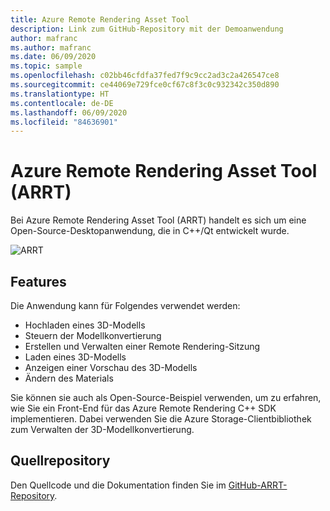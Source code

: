 ```yaml
---
title: Azure Remote Rendering Asset Tool
description: Link zum GitHub-Repository mit der Demoanwendung
author: mafranc
ms.author: mafranc
ms.date: 06/09/2020
ms.topic: sample
ms.openlocfilehash: c02bb46cfdfa37fed7f9c9cc2ad3c2a426547ce8
ms.sourcegitcommit: ce44069e729fce0cf67c8f3c0c932342c350d890
ms.translationtype: HT
ms.contentlocale: de-DE
ms.lasthandoff: 06/09/2020
ms.locfileid: "84636901"
---
```

# <a name="azure-remote-rendering-asset-tool-arrt"></a>Azure Remote Rendering Asset Tool (ARRT)

Bei Azure Remote Rendering Asset Tool (ARRT) handelt es sich um eine Open-Source-Desktopanwendung, die in C++/Qt entwickelt wurde.

![ARRT](./media/azure-remote-rendering-asset-tool.png "ARRT-Screenshot")

## <a name="features"></a>Features

Die Anwendung kann für Folgendes verwendet werden:

* Hochladen eines 3D-Modells
* Steuern der Modellkonvertierung
* Erstellen und Verwalten einer Remote Rendering-Sitzung
* Laden eines 3D-Modells
* Anzeigen einer Vorschau des 3D-Modells
* Ändern des Materials

Sie können sie auch als Open-Source-Beispiel verwenden, um zu erfahren, wie Sie ein Front-End für das Azure Remote Rendering C++ SDK implementieren. Dabei verwenden Sie die Azure Storage-Clientbibliothek zum Verwalten der 3D-Modellkonvertierung.

## <a name="source-repository"></a>Quellrepository

Den Quellcode und die Dokumentation finden Sie im [GitHub-ARRT-Repository](https://github.com/Azure/azure-remote-rendering-asset-tool).
